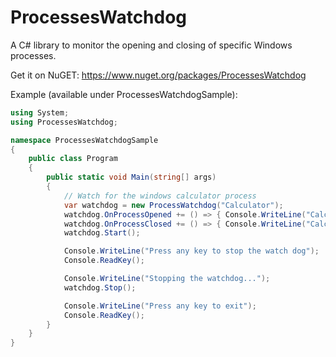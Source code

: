 # ProcessesWatchdog
A C# library to monitor the opening and closing of specific Windows processes.

Get it on NuGET: https://www.nuget.org/packages/ProcessesWatchdog


Example (available under ProcessesWatchdogSample):

```C#
using System;
using ProcessesWatchdog;

namespace ProcessesWatchdogSample
{
    public class Program
    {
        public static void Main(string[] args)
        {
            // Watch for the windows calculator process
            var watchdog = new ProcessWatchdog("Calculator");
            watchdog.OnProcessOpened += () => { Console.WriteLine("Calculator.exe is running"); };
            watchdog.OnProcessClosed += () => { Console.WriteLine("Calculator.exe is terminated"); };
            watchdog.Start();

            Console.WriteLine("Press any key to stop the watch dog");
            Console.ReadKey();

            Console.WriteLine("Stopping the watchdog...");
            watchdog.Stop();

            Console.WriteLine("Press any key to exit");
            Console.ReadKey();
        }
    }
}
```
